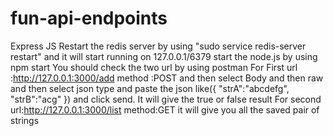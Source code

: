 # fun-api-endpoints
Express JS
Restart the redis server by using "sudo service redis-server restart" and it will start running on 127.0.0.1/6379
start the node.js by using npm start
You should check the two url by using postman
For First url :http://127.0.0.1:3000/add  method :POST
and then select Body and then raw and then select json type and paste the json like({
	"strA":"abcdefg",
	"strB":"acg"
}) and click send. It will give the true or false result
For second url:http://127.0.0.1:3000/list method:GET
it will give you all the saved pair of strings

